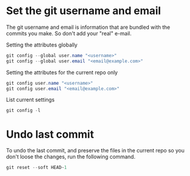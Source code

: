 # Set the git username and email
The git username and email is information that are bundled with the commits you make. So don't add your "real" e-mail.

Setting the attributes globally
```powershell
git config --global user.name "<username>"
git config --global user.email "<email@example.com>"
```

Setting the attributes for the current repo only

```powershell
git config user.name "<username>"
git config user.email "<email@example.com>"
```

List current settings

```powershell
git config -l
```

# Undo last commit
To undo the last commit, and preserve the files in the current repo so you don't loose the changes, run the following command.
```powershell
git reset --soft HEAD~1
```